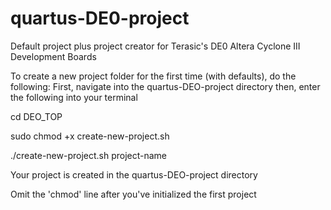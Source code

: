 quartus-DE0-project
===================

Default project plus project creator for Terasic's DE0 Altera Cyclone III Development Boards

To create a new project folder for the first time (with defaults), do the following:
First, navigate into the quartus-DEO-project directory
then, enter the following into your terminal

cd DEO_TOP

sudo chmod +x create-new-project.sh

./create-new-project.sh project-name

Your project is created in the quartus-DEO-project directory

Omit the 'chmod' line after you've initialized the first project

